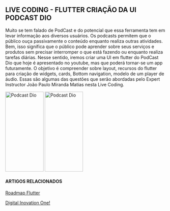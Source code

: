 ## LIVE CODING - FLUTTER CRIAÇÃO DA UI PODCAST DIO


Muito se tem falado de PodCast e do potencial que essa ferramenta tem em levar informação aos diversos usuários. Os podcasts permitem que o público ouça passivamente o conteúdo enquanto realiza outras atividades. Bem, isso significa que o público pode aprender sobre seus serviços e produtos sem precisar interromper o que está fazendo ou enquanto realiza tarefas diárias. Nesse sentido, iremos criar uma UI em flutter do PodCast Dio que hoje é apresentado no youtube, mas que poderá tornar-se um app futuramente. O objetivo é compreender sobre layout, recursos do flutter para criação de widgets, cards, Bottom navigation, modelo de um player de áudio. Essas são algumas das questões que serão abordadas pelo Expert Instructor João Paulo Miranda Matias nesta Live Coding.


<img src="https://github.com/joaopaulomirandamatias/live_coding_dio_podcast/blob/main/.github/1.jpeg" alt="Podcast Dio" height="250" width="120">
<img src="https://github.com/joaopaulomirandamatias/live_coding_dio_podcast/blob/main/.github/2.jpeg" alt="Podcast Dio" height="250" width="120">


#### ARTIGOS RELACIONADOS
[Roadmap Flutter](http://joaopaulomirandamatias.com/portifolio/index.php?class=ArticleView&method=onView&id=1)




[Digital Inovation One!](https://web.dio.me/)
